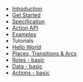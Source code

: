 * [Introduction](/)
* [Get Started](get_started.md)
* [Specification](specification.md)
* [Action API](actions.md)
* [Examples](examples.md)
* Tutorials
* [Hello World](tutorials/helloWorld.md)
* [Places, Transitions & Arcs](tutorials/plases_transitions_arcs.md)
* [Roles - basic](tutorials/roles-basic.md)
* [Data - basic](tutorials/data-basic.md)
* [Actions - basic](tutorials/actions-basic.md)
<!-- * [Extensions](extensions.md)
* [Cookbook](cookbook.md) -->